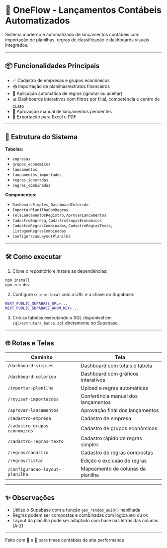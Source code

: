 # 📘 OneFlow - Lançamentos Contábeis Automatizados

Sistema moderno e automatizado de lançamentos contábeis com importação de planilhas, regras de classificação e dashboards visuais integrados.

---

## 📦 Funcionalidades Principais

- ✅ Cadastro de empresas e grupos econômicos
- 📥 Importação de planilhas/extratos financeiros
- 🧠 Aplicação automática de regras (ignorar ou aceitar)
- 📊 Dashboards interativos com filtros por filial, competência e centro de custo
- 🔄 Aprovação manual de lançamentos pendentes
- 📂 Exportação para Excel e PDF

---

## 🧱 Estrutura do Sistema

**Tabelas:**
- `empresas`
- `grupos_economicos`
- `lancamentos`
- `lancamentos_importados`
- `regras_ignoradas`
- `regras_combinadas`

**Componentes:**
- `DashboardSimples`, `DashboardColorido`
- `ImportarPlanilhaComRegras`
- `TelaLancamentosRegistro`, `AprovarLancamentos`
- `CadastroEmpresa`, `CadastroGruposEconomicos`
- `CadastroRegrasCombinadas`, `CadastroRegrasTexto`, `ListagemRegrasCombinadas`
- `ConfiguracaoLayoutPlanilha`

---

## 🛠️ Como executar

1. Clone o repositório e instale as dependências:
```bash
npm install
npm run dev
```

2. Configure o `.env.local` com a URL e a chave do Supabase:
```bash
NEXT_PUBLIC_SUPABASE_URL=...
NEXT_PUBLIC_SUPABASE_ANON_KEY=...
```

3. Crie as tabelas executando o SQL disponível em `sql/estrutura_banco.sql` diretamente no Supabase.

---

## 🌐 Rotas e Telas

| Caminho                        | Tela                                      |
|-------------------------------|-------------------------------------------|
| `/dashboard-simples`         | Dashboard com totais e tabela             |
| `/dashboard-colorido`        | Dashboard com gráficos interativos        |
| `/importar-planilha`         | Upload e regras automáticas               |
| `/revisar-importacoes`       | Conferência manual dos lançamentos        |
| `/aprovar-lancamentos`       | Aprovação final dos lançamentos           |
| `/cadastro-empresa`          | Cadastro de empresa                       |
| `/cadastro-grupos-economicos`| Cadastro de grupos econômicos             |
| `/cadastro-regras-texto`     | Cadastro rápido de regras simples         |
| `/regras/cadastro`           | Cadastro de regras compostas              |
| `/regras/listar`             | Edição e exclusão de regras               |
| `/configuracao-layout-planilha` | Mapeamento de colunas da planilha     |

---

## ✨ Observações
- Utilize o Supabase com a função `gen_random_uuid()` habilitada
- Regras podem ser compostas e combinadas com lógica `AND` ou `OR`
- Layout da planilha pode ser adaptado com base nas letras das colunas (A-Z)

---

Feito com 💼 e 🚀 para times contábeis de alta performance
